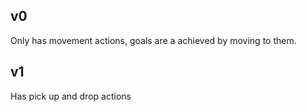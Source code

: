 ## v0 
Only has movement actions, goals are a achieved by moving to them.

## v1 
Has pick up and drop actions